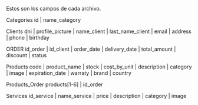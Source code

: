 Estos son los campos de cada archivo.

Categories
id | name_category

Clients
dni | profile_picture | name_client | last_name_client | email | address | phone | birthday

ORDER
id_order | id_client | order_date | delivery_date | total_amount | discount | status

Products
code | product_name | stock | cost_by_unit | description | category | image | expiration_date | warraty | brand | country

Products_Order
products[1-6] | id_order

Services
id_service | name_service | price | description | category | image